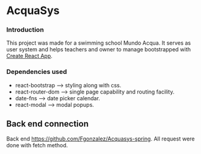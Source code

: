 # AcquaSys

### Introduction

This project was made for a swimming school Mundo Acqua. It serves as user system and helps teachers and owner to manage
bootstrapped with [Create React App](https://github.com/facebook/create-react-app).

### Dependencies used
- react-bootstrap --> styling along with css.
- react-router-dom --> single page capability and routing facility.
- date-fns --> date picker calendar.
- react-modal --> modal popups.

## Back end connection
Back end https://github.com/Fgonzalez/Acquasys-spring.
All request were done with fetch method.
